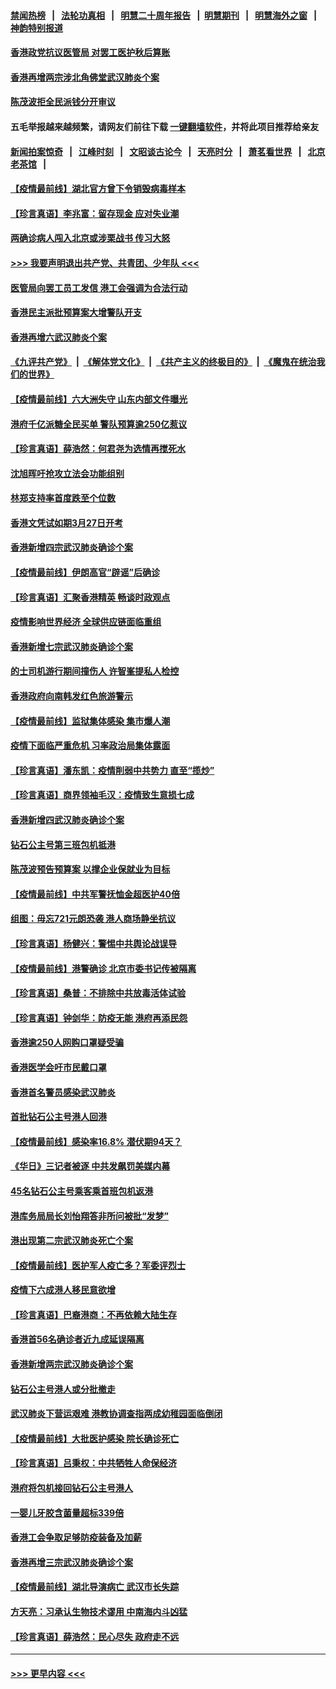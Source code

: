 #### [禁闻热榜](热点新闻.md?=0)  &nbsp;&nbsp;|&nbsp;&nbsp; [法轮功真相](https://github.com/gfw-breaker/truth/blob/master/README.md?=0) &nbsp;&nbsp;|&nbsp;&nbsp; [明慧二十周年报告](https://github.com/gfw-breaker/mh-reports/blob/master/README.md?=0) &nbsp;&nbsp;|&nbsp;&nbsp;[明慧期刊](https://github.com/gfw-breaker/mh-qikan) &nbsp;&nbsp;|&nbsp;&nbsp; [明慧海外之窗](https://github.com/gfw-breaker/mh-news/blob/master/README.md?=0) &nbsp;&nbsp;|&nbsp;&nbsp; [神韵特别报道](https://github.com/gfw-breaker/mh-news/blob/master/shenyun.md?=0)
#### [香港政党抗议医管局 对罢工医护秋后算账](../pages/nsc415/n11901746.md?t=02290302) 
#### [香港再增两宗涉北角佛堂武汉肺炎个案](../pages/nsc415/n11901737.md?t=02290302) 
#### [陈茂波拒全民派钱分开审议](../pages/nsc415/n11901672.md?t=02290302) 
#### 五毛举报越来越频繁，请网友们前往下载 [一键翻墙软件](https://github.com/gfw-breaker/ssr-accounts)，并将此项目推荐给亲友
#### [新闻拍案惊奇](https://github.com/gfw-breaker/banned-news/blob/master/pages/link4.md) &nbsp;&nbsp;|&nbsp;&nbsp; [江峰时刻](https://github.com/gfw-breaker/banned-news/blob/master/pages/link4.md) &nbsp;&nbsp;|&nbsp;&nbsp; [文昭谈古论今](https://github.com/gfw-breaker/banned-news/blob/master/pages/link4.md) &nbsp;&nbsp;|&nbsp;&nbsp; [天亮时分](https://github.com/gfw-breaker/banned-news/blob/master/pages/link4.md) &nbsp;&nbsp;|&nbsp;&nbsp; [萧茗看世界](https://github.com/gfw-breaker/banned-news/blob/master/pages/link4.md) &nbsp;&nbsp;|&nbsp;&nbsp; [北京老茶馆](https://github.com/gfw-breaker/banned-news/blob/master/pages/link4.md) &nbsp;&nbsp;|&nbsp;&nbsp; 
#### [【疫情最前线】湖北官方曾下令销毁病毒样本](../pages/nsc415/n11901518.md?t=02290302) 
#### [【珍言真语】李兆富：留存现金 应对失业潮](../pages/nsc415/n11901448.md?t=02290302) 
#### [两确诊病人闯入北京或涉栗战书 传习大怒](../pages/nsc415/n11901180.md?t=02290302) 
#### [>>> 我要声明退出共产党、共青团、少年队 <<<](https://github.com/begood0513/goodnews/blob/master/quit/letter.md) 
#### [医管局向罢工员工发信 港工会强调为合法行动](../pages/nsc415/n11898870.md?t=02290302) 
#### [香港民主派批预算案大增警队开支](../pages/nsc415/n11898813.md?t=02290302) 
#### [香港再增六武汉肺炎个案](../pages/nsc415/n11898843.md?t=02290302) 
#### [《九评共产党》](https://github.com/begood0513/9ping.md/blob/master/README.md) &nbsp;|&nbsp; [《解体党文化》](../../../../jtdwh.md/blob/master/README.md)  &nbsp;|&nbsp; [《共产主义的终极目的》](../../../../gczydzjmd.md/blob/master/README.md) &nbsp;|&nbsp; [《魔鬼在统治我们的世界》](../../../../mgztzwmdsj.md/blob/master/README.md) 
#### [【疫情最前线】六大洲失守 山东内部文件曝光](../pages/nsc415/n11898455.md?t=02290302) 
#### [港府千亿派糖全民买单 警队预算逾250亿惹议](../pages/nsc415/n11898608.md?t=02290302) 
#### [【珍言真语】薛浩然：何君尧为选情再搅死水](../pages/nsc415/n11898269.md?t=02290302) 
#### [沈旭晖吁抢攻立法会功能组别](../pages/nsc415/n11896084.md?t=02290302) 
#### [林郑支持率首度跌至个位数](../pages/nsc415/n11896058.md?t=02290302) 
#### [香港文凭试如期3月27日开考](../pages/nsc415/n11896055.md?t=02290302) 
#### [香港新增四宗武汉肺炎确诊个案](../pages/nsc415/n11896040.md?t=02290302) 
#### [【疫情最前线】伊朗高官“辟谣”后确诊](../pages/nsc415/n11895902.md?t=02290302) 
#### [【珍言真语】汇聚香港精英 畅谈时政观点](../pages/nsc415/n11895733.md?t=02290302) 
#### [疫情影响世界经济 全球供应链面临重组](../pages/nsc415/n11895634.md?t=02290302) 
#### [香港新增七宗武汉肺炎确诊个案](../pages/nsc415/n11893498.md?t=02290302) 
#### [的士司机游行期间撞伤人 许智峯提私人检控](../pages/nsc415/n11893483.md?t=02290302) 
#### [香港政府向南韩发红色旅游警示](../pages/nsc415/n11893398.md?t=02290302) 
#### [【疫情最前线】监狱集体感染 集市爆人潮](../pages/nsc415/n11893181.md?t=02290302) 
#### [疫情下面临严重危机  习率政治局集体露面](../pages/nsc415/n11893305.md?t=02290302) 
#### [【珍言真语】潘东凯：疫情削弱中共势力 直至“揽炒”](../pages/nsc415/n11892866.md?t=02290302) 
#### [【珍言真语】商界领袖毛汉：疫情致生意损七成](../pages/nsc415/n11890348.md?t=02290302) 
#### [香港新增四武汉肺炎确诊个案](../pages/nsc415/n11890610.md?t=02290302) 
#### [钻石公主号第三班包机抵港](../pages/nsc415/n11890645.md?t=02290302) 
#### [陈茂波预告预算案 以撑企业保就业为目标](../pages/nsc415/n11890574.md?t=02290302) 
#### [【疫情最前线】中共军警抚恤金超医护40倍](../pages/nsc415/n11890458.md?t=02290302) 
#### [组图：毋忘721元朗恐袭 港人商场静坐抗议](../pages/nsc415/n11876882.md?t=02290302) 
#### [【珍言真语】杨健兴：警惕中共舆论战误导](../pages/nsc415/n11888131.md?t=02290302) 
#### [【疫情最前线】港警确诊 北京市委书记传被隔离](../pages/nsc415/n11886872.md?t=02290302) 
#### [【珍言真语】桑普：不排除中共放毒活体试验](../pages/nsc415/n11886832.md?t=02290302) 
#### [【珍言真语】钟剑华：防疫无能 港府再添民怨](../pages/nsc415/n11884504.md?t=02290302) 
#### [香港逾250人网购口罩疑受骗](../pages/nsc415/n11884388.md?t=02290302) 
#### [香港医学会吁市民戴口罩](../pages/nsc415/n11884367.md?t=02290302) 
#### [香港首名警员感染武汉肺炎](../pages/nsc415/n11884357.md?t=02290302) 
#### [首批钻石公主号港人回港](../pages/nsc415/n11884333.md?t=02290302) 
#### [【疫情最前线】感染率16.8% 潜伏期94天？](../pages/nsc415/n11884256.md?t=02290302) 
#### [《华日》三记者被逐 中共发飙罚美媒内幕](../pages/nsc415/n11884184.md?t=02290302) 
#### [45名钻石公主号乘客乘首班包机返港](../pages/nsc415/n11881770.md?t=02290302) 
#### [港库务局局长刘怡翔答非所问被批“发梦”](../pages/nsc415/n11881752.md?t=02290302) 
#### [港出现第二宗武汉肺炎死亡个案](../pages/nsc415/n11881736.md?t=02290302) 
#### [【疫情最前线】医护军人疫亡多？军委评烈士](../pages/nsc415/n11881655.md?t=02290302) 
#### [疫情下六成港人移民意欲增](../pages/nsc415/n11881699.md?t=02290302) 
#### [【珍言真语】巴裔港商：不再依赖大陆生存](../pages/nsc415/n11881126.md?t=02290302) 
#### [香港首56名确诊者近九成延误隔离](../pages/nsc415/n11879079.md?t=02290302) 
#### [香港新增两宗武汉肺炎确诊个案](../pages/nsc415/n11879064.md?t=02290302) 
#### [钻石公主号港人或分批撤走](../pages/nsc415/n11879029.md?t=02290302) 
#### [武汉肺炎下营运艰难 港教协调查指两成幼稚园面临倒闭](../pages/nsc415/n11878989.md?t=02290302) 
#### [【疫情最前线】大批医护感染 院长确诊死亡](../pages/nsc415/n11878595.md?t=02290302) 
#### [【珍言真语】吕秉权：中共牺牲人命保经济](../pages/nsc415/n11878390.md?t=02290302) 
#### [港府将包机接回钻石公主号港人](../pages/nsc415/n11876352.md?t=02290302) 
#### [一婴儿牙胶含菌量超标339倍](../pages/nsc415/n11876336.md?t=02290302) 
#### [香港工会争取足够防疫装备及加薪](../pages/nsc415/n11876313.md?t=02290302) 
#### [香港再增三宗武汉肺炎确诊个案](../pages/nsc415/n11876297.md?t=02290302) 
#### [【疫情最前线】湖北导演病亡 武汉市长失踪](../pages/nsc415/n11876272.md?t=02290302) 
#### [方天亮：习承认生物技术谬用 中南海内斗凶猛](../pages/nsc415/n11873679.md?t=02290302) 
#### [【珍言真语】薛浩然：民心尽失 政府走不远](../pages/nsc415/n11875838.md?t=02290302) 

----
#### [ >>> 更早内容 <<< ](../indexes/nsc415-earlier.md)
